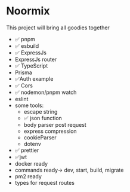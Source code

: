 # Noormix

This project will bring all goodies together

- ✅ pnpm
- ✅ esbuild
- ✅ ExpressJs
- ExpressJs router
- ✅ TypeScript
- Prisma
- ✅Auth example
- ✅ Cors
- ✅ nodemon/pnpm watch
- eslint
- some tools:
  - escape string
  - ✅ json function
  - body parser post request
  - express compression
  - cookieParser
  - dotenv
- ✅ prettier
- ✅jwt
- docker ready
- commands ready-> dev, start, build, migrate
- pm2 ready
- types for request routes
